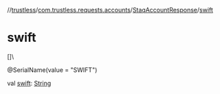 //[trustless](../../../index.md)/[com.trustless.requests.accounts](../index.md)/[StaqAccountResponse](index.md)/[swift](swift.md)

# swift

[]\

@SerialName(value = &quot;SWIFT&quot;)

val [swift](swift.md): [String](https://kotlinlang.org/api/latest/jvm/stdlib/kotlin/-string/index.html)
